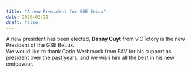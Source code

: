 ```yaml
---
title: "A new President for GSE BeLux"
date: 2020-02-21
draft: false
---
```


A new president has been elected, __Danny Cuyt__ from vICTctory is the new President of the GSE BeLux.  
We would like to thank Carlo Werbrouck from P&V for his support as president over the past years, and we wish him all the best in his new endeavour.  


